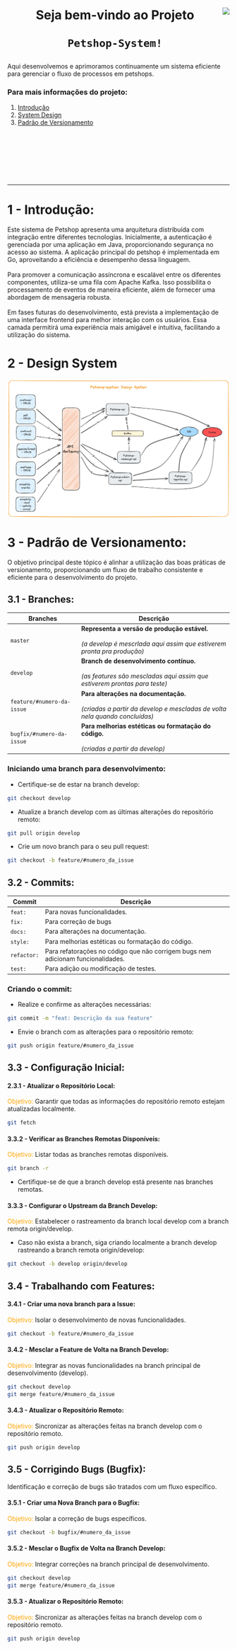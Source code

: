 <div>
<div>
    <img align="right" height="400px" src="https://i.imgur.com/PY8vQtq.jpg"/>
    <h1 align="center">Seja bem-vindo ao Projeto

`Petshop-System!`
    </h1>
</div>  

<div>

Aqui desenvolvemos e aprimoramos continuamente um sistema eficiente para gerenciar o fluxo de processos em petshops.

### Para mais informações do projeto:

 1. [Introdução](#intro)
 2. [System Design](#system_design)
 3. [Padrão de Versionamento](#git)
<!-- 4. [Aplicações](#app)
 5. [Time](#time)
 6. [Outros Conteúdos](#outros) -->

</div>
</div>

<div>   
    <p/> &nbsp;
    <p/> &nbsp;
    <hr align="center" width="100%"/>
</div>

<div id='intro'/>  

# 1 - Introdução:

Este sistema de Petshop apresenta uma arquitetura distribuída com integração entre diferentes tecnologias. Inicialmente, a autenticação é gerenciada por uma aplicação em Java, proporcionando segurança no acesso ao sistema. A aplicação principal do petshop é implementada em Go, aproveitando a eficiência e desempenho dessa linguagem.</br></br> Para promover a comunicação assíncrona e escalável entre os diferentes componentes, utiliza-se uma fila com Apache Kafka. Isso possibilita o processamento de eventos de maneira eficiente, além de fornecer uma abordagem de mensageria robusta.</br></br> Em fases futuras do desenvolvimento, está prevista a implementação de uma interface frontend para melhor interação com os usuários. Essa camada permitirá uma experiência mais amigável e intuitiva, facilitando a utilização do sistema.

<div id='system_design'/>  

# 2 - Design System

<div>
    <img align="center" src="https://github.com/petshop-system/.github/blob/master/profile/img/petshop-system_-_design_system.png"/>
    <p/>
</div>
    
<div id='git'/>  

# 3 - Padrão de Versionamento:

O objetivo principal deste tópico é alinhar a utilização das boas práticas de versionamento, proporcionando um fluxo de trabalho consistente e eficiente para o desenvolvimento do projeto.

## 3.1 - Branches:

| Branches | Descrição |
| --- | --- |
| `master` | **Representa a versão de produção estável.** </br></br> *(a develop é mescrlada aqui assim que estiverem pronta pra produção)* |
| `develop` |  **Branch de desenvolvimento contínuo.** </br></br> *(as features são mescladas aqui assim que estiverem prontas para teste)* |
| `feature/#numero-da-issue` | **Para alterações na documentação.** </br></br> *(criadas a partir da develop e mescladas de volta nela quando concluídas)* |
| `bugfix/#numero-da-issue` | **Para melhorias estéticas ou formatação do código.** </br></br> *(criadas a partir da develop)* |



### Iniciando uma branch para desenvolvimento:

- Certifique-se de estar na branch develop:

```bash
git checkout develop
```

- Atualize a branch develop com as últimas alterações do repositório remoto:

```bash
git pull origin develop
```
- Crie um novo branch para o seu pull request:

```bash
git checkout -b feature/#numero_da_issue
```


## 3.2 - Commits:

| Commit | Descrição |
| --- | --- |
| `feat:` | Para novas funcionalidades. |
| `fix:` | Para correção de bugs |
| `docs:` | Para alterações na documentação. |
| `style:` | Para melhorias estéticas ou formatação do código. |
| `refactor:` | Para refatorações no código que não corrigem bugs nem adicionam funcionalidades. |
| `test:` | Para adição ou modificação de testes. |

### Criando o commit:

- Realize e confirme as alterações necessárias:

```bash
git commit -m "feat: Descrição da sua feature"
```
- Envie o branch com as alterações para o repositório remoto:

```bash
git push origin feature/#numero_da_issue
```
## 3.3 - Configuração Inicial:

#### 2.3.1 - Atualizar o Repositório Local:

<span style="color: orange;">Objetivo:</span> Garantir que todas as informações do repositório remoto estejam atualizadas localmente.

```bash
git fetch
```
#### 3.3.2 - Verificar as Branches Remotas Disponíveis:

<span style="color: orange;">Objetivo:</span> Listar todas as branches remotas disponíveis.

```bash
git branch -r
```
* Certifique-se de que a branch develop está presente nas branches remotas.

#### 3.3.3 - Configurar o Upstream da Branch Develop:

<span style="color: orange;">Objetivo:</span> Estabelecer o rastreamento da branch local develop com a branch remota origin/develop.

* Caso não exista a branch, siga criando localmente a branch develop rastreando a branch remota origin/develop:

```bash
git checkout -b develop origin/develop
```
## 3.4 - Trabalhando com Features:

#### 3.4.1 - Criar uma nova branch para a Issue:

<span style="color: orange;">Objetivo:</span> Isolar o desenvolvimento de novas funcionalidades.

```bash
git checkout -b feature/#numero_da_issue
```
#### 3.4.2 - Mesclar a Feature de Volta na Branch Develop:

<span style="color: orange;">Objetivo:</span> Integrar as novas funcionalidades na branch principal de desenvolvimento (develop).

```bash
git checkout develop
git merge feature/#numero_da_issue
```

#### 3.4.3 - Atualizar o Repositório Remoto:

<span style="color: orange;">Objetivo:</span> Sincronizar as alterações feitas na branch develop com o repositório remoto.

```bash
git push origin develop
```

## 3.5 - Corrigindo Bugs (Bugfix):

Identificação e correção de bugs são tratados com um fluxo específico.

#### 3.5.1 - Criar uma Nova Branch para o Bugfix:

<span style="color: orange;">Objetivo:</span> Isolar a correção de bugs específicos.

```bash
git checkout -b bugfix/#numero_da_issue
```
#### 3.5.2 - Mesclar o Bugfix de Volta na Branch Develop:

<span style="color: orange;">Objetivo:</span> Integrar correções na branch principal de desenvolvimento.

```bash
git checkout develop
git merge feature/#numero_da_issue
```
#### 3.5.3 - Atualizar o Repositório Remoto:

<span style="color: orange;">Objetivo:</span> Sincronizar as alterações feitas na branch develop com o repositório remoto.

```bash
git push origin develop
```
